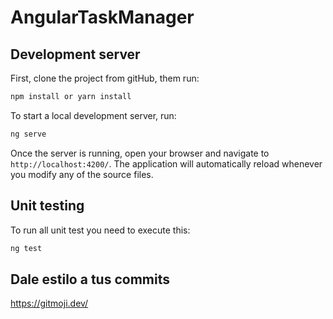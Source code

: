 # AngularTaskManager

## Development server

First, clone the project from gitHub, them run:

```bash
npm install or yarn install
```

To start a local development server, run:

```bash
ng serve
```

Once the server is running, open your browser and navigate to `http://localhost:4200/`. The application will automatically reload whenever you modify any of the source files.

## Unit testing

To run all unit test you need to execute this:

```bash
ng test
```

## Dale estilo a tus commits

https://gitmoji.dev/
